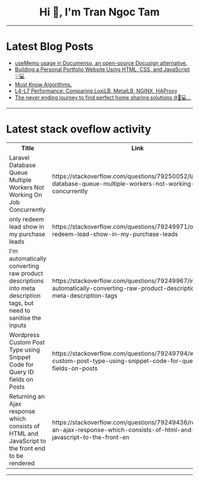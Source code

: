 <h1 align="center">Hi 👋, I'm Tran Ngoc Tam</h1>

---

# Latest Blog Posts 
<!-- BLOG-POST-LIST:START -->
- [useMemo usage in Documenso, an open-source Docusign alternative.](https://dev.to/thinkthroo/usememo-usage-in-documenso-an-open-source-docusign-alternative-49d6)
- [Building a Personal Portfolio Website Using HTML, CSS, and JavaScript ✨💻](https://dev.to/info_generalhazedawn_a3d/building-a-personal-portfolio-website-using-html-css-and-javascript-5d3e)
- [Must Know Algorithms.](https://dev.to/nozibul_islam_113b1d5334f/must-know-algorithms-3735)
- [L4-L7 Performance: Comparing LoxiLB, MetalLB, NGINX, HAProxy](https://dev.to/nikhilmalik/l4-l7-performance-comparing-loxilb-metallb-nginx-haproxy-1eh0)
- [The never ending journey to find perfect home sharing solutions 🌐📱💻...](https://dev.to/nalayak_engineer/the-never-ending-journey-to-find-perfect-home-sharing-solutions-1g07)
<!-- BLOG-POST-LIST:END -->

---

# Latest stack oveflow activity
<table>
  <tr><th>Title</th><th>Link</th></tr>
  <!-- STACKOVERFLOW:START --><tr><td>Laravel Database Queue Multiple Workers Not Working On Job Concurrently</td><td>https://stackoverflow.com/questions/79250052/laravel-database-queue-multiple-workers-not-working-on-job-concurrently</td></tr><tr><td>only redeem lead show in my purchase leads</td><td>https://stackoverflow.com/questions/79249971/only-redeem-lead-show-in-my-purchase-leads</td></tr><tr><td>I&#39;m automatically converting raw product descriptions into meta description tags, but need to sanitise the inputs</td><td>https://stackoverflow.com/questions/79249967/im-automatically-converting-raw-product-descriptions-into-meta-description-tags</td></tr><tr><td>Wordpress Custom Post Type using Snippet Code for Query ID fields on Posts</td><td>https://stackoverflow.com/questions/79249794/wordpress-custom-post-type-using-snippet-code-for-query-id-fields-on-posts</td></tr><tr><td>Returning an Ajax response which consists of HTML and JavaScript to the front end to be rendered</td><td>https://stackoverflow.com/questions/79249436/returning-an-ajax-response-which-consists-of-html-and-javascript-to-the-front-en</td></tr><!-- STACKOVERFLOW:END -->
</table>

---


